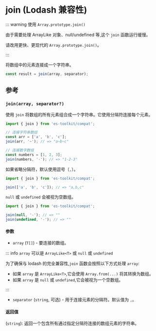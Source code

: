 # join (Lodash 兼容性)

::: warning 使用 `Array.prototype.join()`

由于需要处理 ArrayLike 对象、null/undefined 等,这个 `join` 函数运行缓慢。

请改用更快、更现代的 `Array.prototype.join()`。

:::

将数组中的元素连接成一个字符串。

```typescript
const result = join(array, separator);
```

## 参考

### `join(array, separator?)`

使用 `join` 将数组的所有元素组合成一个字符串。它使用分隔符连接每个元素。

```typescript
import { join } from 'es-toolkit/compat';

// 连接字符串数组
const arr = ['a', 'b', 'c'];
join(arr, '~'); // => "a~b~c"

// 连接数字数组
const numbers = [1, 2, 3];
join(numbers, '-'); // => "1-2-3"
```

如果省略分隔符，默认使用逗号（`,`）。

```typescript
import { join } from 'es-toolkit/compat';

join(['a', 'b', 'c']); // => "a,b,c"
```

`null` 或 `undefined` 会被视为空数组。

```typescript
import { join } from 'es-toolkit/compat';

join(null, '-'); // => ""
join(undefined, '-'); // => ""
```

#### 参数

- `array` (`T[]`) - 要连接的数组。

::: info `array` 可以是 `ArrayLike<T>` 或 `null` 或 `undefined`

为了确保与 lodash 的完全兼容性,`join` 函数会按照以下方式处理 `array`:

- 如果 `array` 是 `ArrayLike<T>`,它会使用 `Array.from(...)` 将其转换为数组。
- 如果 `array` 是 `null` 或 `undefined`,它会被视为一个空数组。

:::

- `separator` (`string`, 可选) - 用于连接元素的分隔符。默认值为 `,`。

#### 返回值

(`string`): 返回一个包含所有通过指定分隔符连接的数组元素的字符串。
